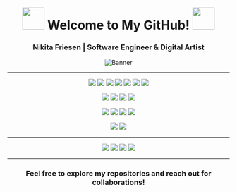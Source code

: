 <div align="center">

# <img src="https://user-images.githubusercontent.com/74038190/213844263-a8897a51-32f4-4b3b-b5c2-e1528b89f6f3.png" width="50px" /> Welcome to My GitHub! <img src="https://user-images.githubusercontent.com/74038190/213844263-a8897a51-32f4-4b3b-b5c2-e1528b89f6f3.png" width="50px" />

### Nikita Friesen | Software Engineer & Digital Artist

![Banner](https://github.com/Anmol-Baranwal/Cool-GIFs-For-GitHub/assets/74038190/d48893bd-0757-481c-8d7e-ba3e163feae7)

</div>

---

<p align="center">
  <img src="https://img.shields.io/badge/Python-3776AB?style=for-the-badge&logo=python&logoColor=white"/>
  <img src="https://img.shields.io/badge/Svelte-FF3E00?style=for-the-badge&logo=svelte&logoColor=white"/>
  <img src="https://img.shields.io/badge/TypeScript-3178C6?style=for-the-badge&logo=typescript&logoColor=white"/>
  <img src="https://img.shields.io/badge/JavaScript-F7DF1E?style=for-the-badge&logo=javascript&logoColor=black"/>
  <img src="https://img.shields.io/badge/HTML5-E34F26?style=for-the-badge&logo=html5&logoColor=white"/>
  <img src="https://img.shields.io/badge/CSS3-1572B6?style=for-the-badge&logo=css3&logoColor=white"/>
  <img src="https://img.shields.io/badge/Bash-4EAA25?style=for-the-badge&logo=gnubash&logoColor=white"/>
</p>

<p align="center">
  <img src="https://img.shields.io/badge/Adobe%20Photoshop-31A8FF?style=for-the-badge&logo=adobephotoshop&logoColor=white"/>
  <img src="https://img.shields.io/badge/Adobe%20Illustrator-FF9A00?style=for-the-badge&logo=adobeillustrator&logoColor=white"/>
  <img src="https://img.shields.io/badge/Figma-F24E1E?style=for-the-badge&logo=figma&logoColor=white"/>
  <img src="https://img.shields.io/badge/Adobe%20InDesign-FF3366?style=for-the-badge&logo=adobeindesign&logoColor=white"/>
</p>

<p align="center">
  <img src="https://img.shields.io/badge/German-000000?style=for-the-badge&logo=deutschebank&logoColor=white"/> 
  <img src="https://img.shields.io/badge/Russian-000000?style=for-the-badge&logo=rss&logoColor=white"/>
  <img src="https://img.shields.io/badge/English-000000?style=for-the-badge&logo=americanexpress&logoColor=white"/>
  <img src="https://img.shields.io/badge/Japanese-000000?style=for-the-badge&logo=duolingo&logoColor=white"/>
</p>

<p align="center">
  <img src="https://img.shields.io/badge/DO--178C%20Certification-FF0000?style=for-the-badge&logo=drone&logoColor=white"/>
  <img src="https://img.shields.io/badge/A1/A3%20Drone%20Pilot%20License-FF0000?style=for-the-badge&logo=drone&logoColor=white"/>
</p>

---

<p align="center">
  <a href="http://sputnix.me"><img src="https://img.shields.io/badge/Website-000000?style=for-the-badge&logo=googlechrome&logoColor=white"/></a>
  <a href="https://www.linkedin.com/in/nikita-friesen"><img src="https://img.shields.io/badge/LinkedIn-0A66C2?style=for-the-badge&logo=linkedin&logoColor=white"/></a>
  <a href="https://github.com/Gitkubikon"><img src="https://img.shields.io/badge/GitHub-181717?style=for-the-badge&logo=github&logoColor=white"/></a>
  <a href="mailto:nikitafriesen74@gmail.com"><img src="https://img.shields.io/badge/Email-D14836?style=for-the-badge&logo=gmail&logoColor=white"/></a>
</p>

---

<div align="center">
  
### Feel free to explore my repositories and reach out for collaborations!

</div>

